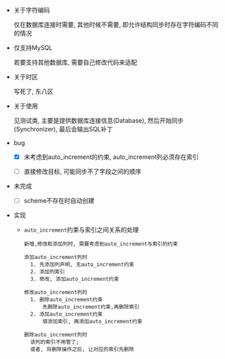 * 关于字符编码
    
    仅在数据库连接时需要, 其他时候不需要, 即允许结构同步时存在字符编码不同的情况
    
* 仅支持MySQL

    若要支持其他数据库, 需要自己修改代码来适配

* 关于时区

    写死了, 东八区

* 关于使用

    见测试类, 主要是提供数据库连接信息(Database), 然后开始同步(Synchronizer), 最后会输出SQL补丁

* bug
    
    - [x] 未考虑到auto_increment的约束, auto_increment列必须存在索引
    
    - [ ] 直接修改目标, 可能同步不了字段之间的顺序
    
* 未完成
    
    - [ ] scheme不存在时自动创建
    
* 实现

    * `auto_increment`约束与索引之间关系的处理
        
        ```
        新增,修改和添加列时, 需要考虑到auto_increment与索引的约束
        
        添加auto_increment列时
          1. 先添加列声明, 无auto_increment约束
          2. 添加列索引
          3. 修改, 添加auto_increment约束
        
        修改auto_increment列时
          1. 删除auto_increment约束
              先删除auto_increment约束,再删除索引
          2. 添加auto_increment约束
              填添加索引, 再添加auto_increment约束
        
        删除auto_increment列时
          该列的索引不用管了;
          或者, 将删除操作之后, 让对应的索引先删除
        ```
